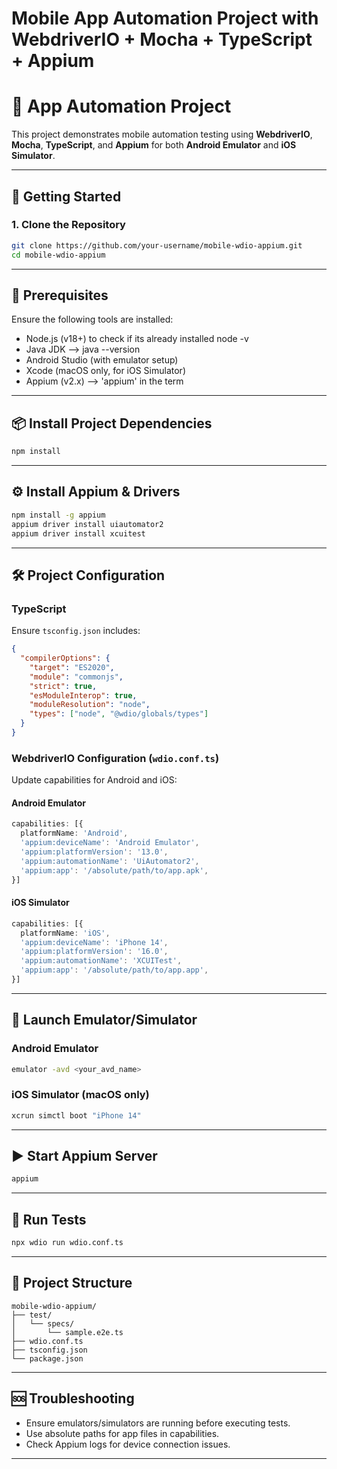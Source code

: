 # Mobile App Automation Project with WebdriverIO + Mocha + TypeScript + Appium

# 📱 App Automation Project
This project demonstrates mobile automation testing using **WebdriverIO**, **Mocha**, **TypeScript**, and **Appium** for both **Android Emulator** and **iOS Simulator**.

---

## 🚀 Getting Started

### 1. Clone the Repository

```bash
git clone https://github.com/your-username/mobile-wdio-appium.git
cd mobile-wdio-appium
```

---

## 🧰 Prerequisites

Ensure the following tools are installed:

- Node.js (v18+) to check if its already installed node -v
- Java JDK --> java --version
- Android Studio (with emulator setup) 
- Xcode (macOS only, for iOS Simulator)
- Appium (v2.x) --> 'appium' in the term

---

## 📦 Install Project Dependencies

```bash
npm install
```

---

## ⚙️ Install Appium & Drivers

```bash
npm install -g appium
appium driver install uiautomator2
appium driver install xcuitest
```

---

## 🛠 Project Configuration

### TypeScript

Ensure `tsconfig.json` includes:

```json
{
  "compilerOptions": {
    "target": "ES2020",
    "module": "commonjs",
    "strict": true,
    "esModuleInterop": true,
    "moduleResolution": "node",
    "types": ["node", "@wdio/globals/types"]
  }
}
```

### WebdriverIO Configuration (`wdio.conf.ts`)

Update capabilities for Android and iOS:

#### Android Emulator

```ts
capabilities: [{
  platformName: 'Android',
  'appium:deviceName': 'Android Emulator',
  'appium:platformVersion': '13.0',
  'appium:automationName': 'UiAutomator2',
  'appium:app': '/absolute/path/to/app.apk',
}]
```

#### iOS Simulator

```ts
capabilities: [{
  platformName: 'iOS',
  'appium:deviceName': 'iPhone 14',
  'appium:platformVersion': '16.0',
  'appium:automationName': 'XCUITest',
  'appium:app': '/absolute/path/to/app.app',
}]
```

---

## 📱 Launch Emulator/Simulator

### Android Emulator

```bash
emulator -avd <your_avd_name>
```

### iOS Simulator (macOS only)

```bash
xcrun simctl boot "iPhone 14"
```

---

## ▶️ Start Appium Server

```bash
appium
```

---

## 🧪 Run Tests

```bash
npx wdio run wdio.conf.ts
```

---

## 📁 Project Structure

```
mobile-wdio-appium/
├── test/
│   └── specs/
│       └── sample.e2e.ts
├── wdio.conf.ts
├── tsconfig.json
└── package.json
```

---

## 🆘 Troubleshooting

- Ensure emulators/simulators are running before executing tests.
- Use absolute paths for app files in capabilities.
- Check Appium logs for device connection issues.

---